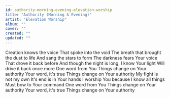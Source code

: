 ```yaml
---
id: authority-morning-evening-elevation-worship
title: "Authority (Morning & Evening)"
artist: "Elevation Worship"
album: ""
cover: ""
created: ""
updated: ""
---
```


Creation knows the voice
That spoke into the void
The breath that brought the dust to life
And sang the stars to form
The darkness fears Your voice
That drove it back before
And though the night is long, I know Your light
Will drive it back once more
One word from You
Things change on Your authority
Your word, it's true
Things change on Your authority
My fight is not my own
It's end is in Your hands
I worship You because I know all things
Must bow to Your command
One word from You
Things change on Your authority
Your word, it's true
Things change on Your authority